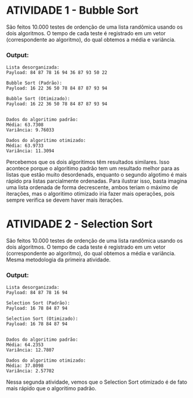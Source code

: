 # ATIVIDADE 1 - Bubble Sort 

São feitos 10.000 testes de ordenção de uma lista randômica usando os dois algoritmos. O tempo de cada teste é registrado em um vetor (correspondente ao algoritmo), do qual obtemos a média e variância.

### Output:
```
Lista desorganizada: 
Payload: 84 87 78 16 94 36 87 93 50 22 

Bubble Sort (Padrão): 
Payload: 16 22 36 50 78 84 87 87 93 94 

Bubble Sort (Otimizado): 
Payload: 16 22 36 50 78 84 87 87 93 94 


Dados do algoritimo padrão: 
Média: 63.7308
Variância: 9.76033

Dados do algoritimo otimizado: 
Média: 63.9733
Variância: 11.3094
```

Percebemos que os dois algoritimos têm resultados similares. Isso acontece porque o algoritimo padrão tem um resultado melhor para as listas que estão muito desordenads, enquanto o segundo algotimo é mais rápido pra listas parcialmente ordenadas. Para ilustrar isso, basta imagina uma lista ordenada de forma decrescente, ambos teriam o máximo de iterações, mas o algoritimo otimizado iria fazer mais operações, pois sempre verifica se devem haver mais iterações.

# ATIVIDADE 2 - Selection Sort 

São feitos 10.000 testes de ordenção de uma lista randômica usando os dois algoritmos. O tempo de cada teste é registrado em um vetor (correspondente ao algoritmo), do qual obtemos a média e variância. Mesma metodologia da primeira atividade.

### Output:
```
Lista desorganizada: 
Payload: 84 87 78 16 94 

Selection Sort (Padrão): 
Payload: 16 78 84 87 94 

Selection Sort (Otimizado): 
Payload: 16 78 84 87 94 


Dados do algoritimo padrão: 
Média: 64.2353
Variância: 12.7807

Dados do algoritimo otimizado: 
Média: 37.8098
Variância: 2.57702
```

Nessa segunda atividade, vemos que o Selection Sort otimizado é de fato mais rápido que o algoritimo padrão.
